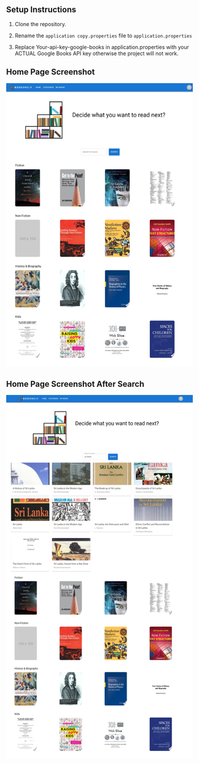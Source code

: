 ## Setup Instructions

1. Clone the repository.

2. Rename the `application copy.properties` file to `application.properties`
   
3. Replace Your-api-key-google-books in application.properties with your ACTUAL Google Books API key otherwise the project will not work.


## Home Page Screenshot

![Home Page Screenshot](screenshots/ssbok1.png)

## Home Page Screenshot After Search

![Home Page Screenshot After Search](screenshots/ssbok2.png)
